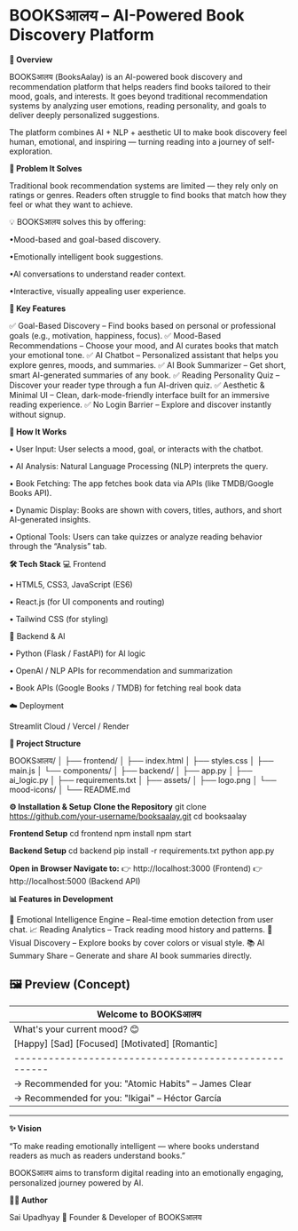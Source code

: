 # BOOKSआलय – AI-Powered Book Discovery Platform

**🌟 Overview**

BOOKSआलय (BooksAalay) is an AI-powered book discovery and recommendation platform that helps readers find books tailored to their mood, goals, and interests.
It goes beyond traditional recommendation systems by analyzing user emotions, reading personality, and goals to deliver deeply personalized suggestions.

The platform combines AI + NLP + aesthetic UI to make book discovery feel human, emotional, and inspiring — turning reading into a journey of self-exploration.


**🎯 Problem It Solves**

Traditional book recommendation systems are limited — they rely only on ratings or genres. Readers often struggle to find books that match how they feel or what they want to achieve.

💡 BOOKSआलय solves this by offering:

•Mood-based and goal-based discovery.

•Emotionally intelligent book suggestions.

•AI conversations to understand reader context.

•Interactive, visually appealing user experience.


**🚀 Key Features**

✅ Goal-Based Discovery – Find books based on personal or professional goals (e.g., motivation, happiness, focus).
✅ Mood-Based Recommendations – Choose your mood, and AI curates books that match your emotional tone.
✅ AI Chatbot – Personalized assistant that helps you explore genres, moods, and summaries.
✅ AI Book Summarizer – Get short, smart AI-generated summaries of any book.
✅ Reading Personality Quiz – Discover your reader type through a fun AI-driven quiz.
✅ Aesthetic & Minimal UI – Clean, dark-mode-friendly interface built for an immersive reading experience.
✅ No Login Barrier – Explore and discover instantly without signup.


**🧠 How It Works**

• User Input: User selects a mood, goal, or interacts with the chatbot.

• AI Analysis: Natural Language Processing (NLP) interprets the query.

• Book Fetching: The app fetches book data via APIs (like TMDB/Google Books API).

• Dynamic Display: Books are shown with covers, titles, authors, and short AI-generated insights.

• Optional Tools: Users can take quizzes or analyze reading behavior through the “Analysis” tab.

**🛠️ Tech Stack**
💻 Frontend

• HTML5, CSS3, JavaScript (ES6)

• React.js (for UI components and routing)

• Tailwind CSS (for styling)

🧠 Backend & AI

• Python (Flask / FastAPI) for AI logic

• OpenAI / NLP APIs for recommendation and summarization

• Book APIs (Google Books / TMDB) for fetching real book data

☁️ Deployment

Streamlit Cloud / Vercel / Render


**📂 Project Structure**

BOOKSआलय/
│
├── frontend/
│   ├── index.html
│   ├── styles.css
│   ├── main.js
│   └── components/
│
├── backend/
│   ├── app.py
│   ├── ai_logic.py
│   ├── requirements.txt
│
├── assets/
│   ├── logo.png
│   └── mood-icons/
│
└── README.md


**⚙️ Installation & Setup**
**Clone the Repository**
git clone https://github.com/your-username/booksaalay.git
cd booksaalay

**Frontend Setup**
cd frontend
npm install
npm start

**Backend Setup**
cd backend
pip install -r requirements.txt
python app.py


**Open in Browser
Navigate to:**
👉 http://localhost:3000 (Frontend)
👉 http://localhost:5000 (Backend API)

**📊 Features in Development**

🧩 Emotional Intelligence Engine – Real-time emotion detection from user chat.
📈 Reading Analytics – Track reading mood history and patterns.
🧠 Visual Discovery – Explore books by cover colors or visual style.
📚 AI Summary Share – Generate and share AI book summaries directly.


🖼️ Preview (Concept)
-------------------------------------------------------
| Welcome to BOOKSआलय                                |
|-----------------------------------------------------|
| What's your current mood? 😊                        |
| [Happy] [Sad] [Focused] [Motivated] [Romantic]     |
|-----------------------------------------------------|
| → Recommended for you: "Atomic Habits" – James Clear|
| → Recommended for you: "Ikigai" – Héctor García     |
-------------------------------------------------------


**✨ Vision**

“To make reading emotionally intelligent — where books understand readers as much as readers understand books.”

BOOKSआलय aims to transform digital reading into an emotionally engaging, personalized journey powered by AI.

**👨‍💻 Author**

Sai Upadhyay
🚀 Founder & Developer of BOOKSआलय
